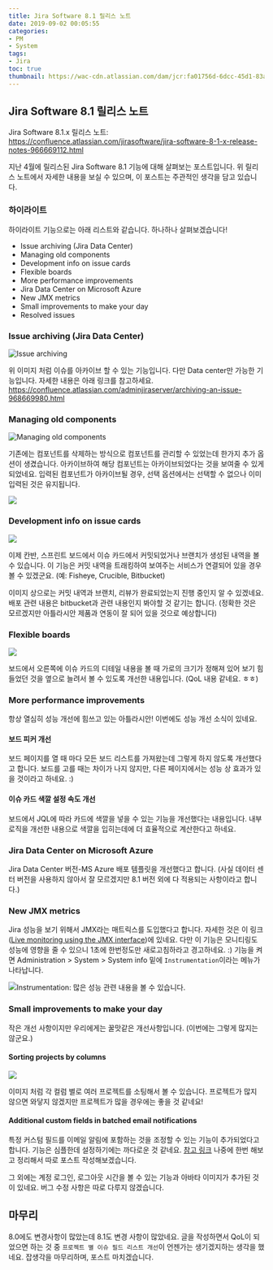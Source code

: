 ```yaml
---
title: Jira Software 8.1 릴리스 노트
date: 2019-09-02 00:05:55
categories:
- PM
- System
tags:
- Jira
toc: true
thumbnail: https://wac-cdn.atlassian.com/dam/jcr:fa01756d-6dcc-45d1-83ab-696fbfeb074f/Jira-icon-blue.svg?cdnVersion=696
---
```


## Jira Software 8.1 릴리스 노트

Jira Software 8.1.x 릴리스 노트: <https://confluence.atlassian.com/jirasoftware/jira-software-8-1-x-release-notes-966669112.html>

지난 4월에 릴리스된 Jira Software 8.1 기능에 대해 살펴보는 포스트입니다.
위 릴리스 노트에서 자세한 내용을 보실 수 있으며, 이 포스트는 주관적인 생각을 담고 있습니다.

### 하이라이트

하이라이트 기능으로는 아래 리스트와 같습니다. 하나하나 살펴보겠습니다!

- Issue archiving (Jira Data Center)
- Managing old components
- Development info on issue cards
- Flexible boards
- More performance improvements
- Jira Data Center on Microsoft Azure
- New JMX metrics
- Small improvements to make your day
- Resolved issues

### Issue archiving (Jira Data Center)

![Issue archiving](https://confluence.atlassian.com/jirasoftware/files/966669112/968658741/1/1553854467925/issuearchiving.png)

위 이미지 처럼 이슈를 아카이브 할 수 있는 기능입니다. 다만 Data center만 가능한 기능입니다.
자세한 내용은 아래 링크를 참고하세요.
<https://confluence.atlassian.com/adminjiraserver/archiving-an-issue-968669980.html>

### Managing old components

![Managing old components](https://confluence.atlassian.com/jirasoftware/files/966669112/967343327/1/1552057157649/image-20190213-122213.png)

기존에는 컴포넌트를 삭제하는 방식으로 컴포넌트를 관리할 수 있었는데 한가지 추가 옵션이 생겼습니다.
아카이브하여 해당 컴포넌트는 아카이브되었다는 것을 보여줄 수 있게 되었네요.
입력된 컴포넌트가 아카이브될 경우, 선택 옵션에서는 선택할 수 없으나 이미 입력된 것은 유지됩니다.

![](https://user-images.githubusercontent.com/5077086/64077887-a81a2500-cd0f-11e9-9f2f-45e920523a4a.png)

### Development info on issue cards

![](https://confluence.atlassian.com/jirasoftware/files/966669112/966669129/2/1553854539622/devinfo.png)

이제 칸반, 스프린트 보드에서 이슈 카드에서 커밋되었거나 브랜치가 생성된 내역을 볼 수 있습니다.
이 기능은 커밋 내역을 트래킹하여 보여주는 서비스가 연결되어 있을 경우 볼 수 있겠군요.
(예: Fisheye, Crucible, Bitbucket)

이미지 상으로는 커밋 내역과 브랜치, 리뷰가 완료되었는지 진행 중인지 알 수 있겠네요.
배포 관련 내용은 bitbucket과 관련 내용인지 봐야할 것 같기는 합니다.
(정확한 것은 모르겠지만 아틀라시안 제품과 연동이 잘 되어 있을 것으로 예상합니다)

### Flexible boards

![](https://confluence.atlassian.com/jirasoftware/files/966669112/967894226/1/1553509436159/issue_resize.gif)

보드에서 오른쪽에 이슈 카드의 디테일 내용을 볼 때 가로의 크기가 정해져 있어 보기 힘들었던 것을
옆으로 늘려서 볼 수 있도록 개선한 내용입니다. (QoL 내용 같네요. ㅎㅎ)

### More performance improvements

항상 열심히 성능 개선에 힘쓰고 있는 아틀라시안!
이번에도 성능 개선 소식이 있네요.

#### 보드 피커 개선

보드 페이지를 열 때 마다 모든 보드 리스트를 가져왔는데 그렇게 하지 않도록 개선했다고 합니다.
보드를 고를 때는 차이가 나지 않지만, 다른 페이지에서는 성능 상 효과가 있을 것이라고 하네요. :)

#### 이슈 카드 색깔 설정 속도 개선

보드에서 JQL에 따라 카드에 색깔을 넣을 수 있는 기능을 개선했다는 내용입니다.
내부 로직을 개선한 내용으로 색깔을 입히는데에 더 효율적으로 계산한다고 하네요.

### Jira Data Center on Microsoft Azure

Jira Data Center 버전-MS Azure 배포 템플릿을 개선했다고 합니다.
(사실 데이터 센터 버전을 사용하지 않아서 잘 모르겠지만 8.1 버전 외에 다 적용되는 사항이라고 합니다.)

### New JMX metrics

Jira 성능을 보기 위해서 JMX라는 매트릭스를 도입했다고 합니다.
자세한 것은 이 링크([Live monitoring using the JMX interface](https://confluence.atlassian.com/adminjiraserver/live-monitoring-using-the-jmx-interface-939707304.html))에 있네요.
다만 이 기능은 모니티링도 성능에 영향을 줄 수 있으니 1초에 한번정도만 새로고침하라고 경고하네요. :)
기능을 켜면 Administration > System > System info 밑에 `Instrumentation`이라는 메뉴가 나타납니다.

![Instrumentation: 많은 성능 관련 내용을 볼 수 있습니다.](https://user-images.githubusercontent.com/5077086/64078257-40fe6f80-cd13-11e9-9bb3-b5bc36e45439.png)

### Small improvements to make your day

작은 개선 사항이지만 우리에게는 꿀맛같은 개선사항입니다.
(이번에는 그렇게 많지는 않군요.)

#### Sorting projects by columns

![](https://confluence.atlassian.com/jirasoftware/files/966669112/968661924/1/1554109939974/sortprojects.png)

이미지 처럼 각 컬럼 별로 여러 프로젝트를 소팅해서 볼 수 있습니다.
프로젝트가 많지 않으면 와닿지 않겠지만 프로젝트가 많을 경우에는 좋을 것 같네요!

#### Additional custom fields in batched email notifications

특정 커스텀 필드를 이메일 알림에 포함하는 것을 조정할 수 있는 기능이 추가되었다고 합니다.
기능은 심플한데 설정하기에는 까다로운 것 같네요. [참고 링크](https://confluence.atlassian.com/adminjiraserver/adding-custom-fields-to-emails-batched-notifications-968669988.html)
나중에 한번 해보고 정리해서 따로 포스트 작성해보겠습니다.

그 외에는 계정 로그인, 로그아웃 시간을 볼 수 있는 기능과 아바타 이미지가 추가된 것이 있네요.
버그 수정 사항은 따로 다루지 않겠습니다.

## 마무리

8.0에도 변경사항이 많았는데 8.1도 변경 사항이 많았네요.
글을 작성하면서 QoL이 되었으면 하는 것 중 `프로젝트 별 이슈 필드 리스트 개선`이 언젠가는 생기겠지하는 생각을 했네요.
잡생각을 마무리하며, 포스트 마치겠습니다.
